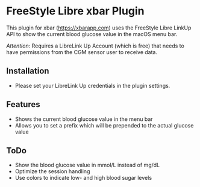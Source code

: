 # FreeStyle Libre xbar Plugin

This plugin for xbar (https://xbarapp.com) uses the FreeStyle Libre LinkUp API to show the current blood glucose value in the macOS menu bar.

*Attention:* Requires a  LibreLink Up Account (which is free) that needs to have permissions from the CGM sensor user to receive data.

## Installation
- Please set your LibreLink Up credentials in the plugin settings.

## Features

- Shows the current blood glucose value in the menu bar
- Allows you to set a prefix which will be prepended to the actual glucose value

## ToDo
- Show the blood glucose value in mmol/L instead of mg/dL
- Optimize the session handling
- Use colors to indicate low- and high blood sugar levels